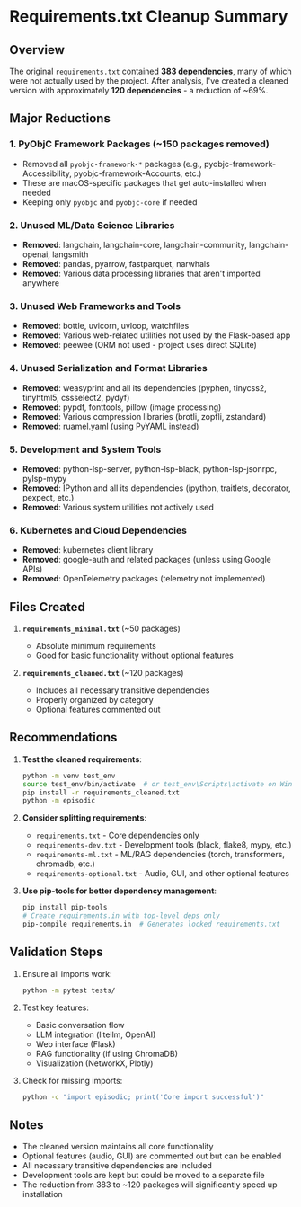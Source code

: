 # Requirements.txt Cleanup Summary

## Overview
The original `requirements.txt` contained **383 dependencies**, many of which were not actually used by the project. After analysis, I've created a cleaned version with approximately **120 dependencies** - a reduction of ~69%.

## Major Reductions

### 1. PyObjC Framework Packages (~150 packages removed)
- Removed all `pyobjc-framework-*` packages (e.g., pyobjc-framework-Accessibility, pyobjc-framework-Accounts, etc.)
- These are macOS-specific packages that get auto-installed when needed
- Keeping only `pyobjc` and `pyobjc-core` if needed

### 2. Unused ML/Data Science Libraries
- **Removed**: langchain, langchain-core, langchain-community, langchain-openai, langsmith
- **Removed**: pandas, pyarrow, fastparquet, narwhals
- **Removed**: Various data processing libraries that aren't imported anywhere

### 3. Unused Web Frameworks and Tools
- **Removed**: bottle, uvicorn, uvloop, watchfiles
- **Removed**: Various web-related utilities not used by the Flask-based app
- **Removed**: peewee (ORM not used - project uses direct SQLite)

### 4. Unused Serialization and Format Libraries
- **Removed**: weasyprint and all its dependencies (pyphen, tinycss2, tinyhtml5, cssselect2, pydyf)
- **Removed**: pypdf, fonttools, pillow (image processing)
- **Removed**: Various compression libraries (brotli, zopfli, zstandard)
- **Removed**: ruamel.yaml (using PyYAML instead)

### 5. Development and System Tools
- **Removed**: python-lsp-server, python-lsp-black, python-lsp-jsonrpc, pylsp-mypy
- **Removed**: IPython and all its dependencies (ipython, traitlets, decorator, pexpect, etc.)
- **Removed**: Various system utilities not actively used

### 6. Kubernetes and Cloud Dependencies
- **Removed**: kubernetes client library
- **Removed**: google-auth and related packages (unless using Google APIs)
- **Removed**: OpenTelemetry packages (telemetry not implemented)

## Files Created

1. **`requirements_minimal.txt`** (~50 packages)
   - Absolute minimum requirements
   - Good for basic functionality without optional features

2. **`requirements_cleaned.txt`** (~120 packages)
   - Includes all necessary transitive dependencies
   - Properly organized by category
   - Optional features commented out

## Recommendations

1. **Test the cleaned requirements**:
   ```bash
   python -m venv test_env
   source test_env/bin/activate  # or test_env\Scripts\activate on Windows
   pip install -r requirements_cleaned.txt
   python -m episodic
   ```

2. **Consider splitting requirements**:
   - `requirements.txt` - Core dependencies only
   - `requirements-dev.txt` - Development tools (black, flake8, mypy, etc.)
   - `requirements-ml.txt` - ML/RAG dependencies (torch, transformers, chromadb, etc.)
   - `requirements-optional.txt` - Audio, GUI, and other optional features

3. **Use pip-tools for better dependency management**:
   ```bash
   pip install pip-tools
   # Create requirements.in with top-level deps only
   pip-compile requirements.in  # Generates locked requirements.txt
   ```

## Validation Steps

1. Ensure all imports work:
   ```bash
   python -m pytest tests/
   ```

2. Test key features:
   - Basic conversation flow
   - LLM integration (litellm, OpenAI)
   - Web interface (Flask)
   - RAG functionality (if using ChromaDB)
   - Visualization (NetworkX, Plotly)

3. Check for missing imports:
   ```bash
   python -c "import episodic; print('Core import successful')"
   ```

## Notes

- The cleaned version maintains all core functionality
- Optional features (audio, GUI) are commented out but can be enabled
- All necessary transitive dependencies are included
- Development tools are kept but could be moved to a separate file
- The reduction from 383 to ~120 packages will significantly speed up installation